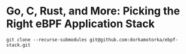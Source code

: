 # Go, C, Rust, and More: Picking the Right eBPF Application Stack

```
git clone --recurse-submodules git@github.com:dorkamotorka/ebpf-stack.git
```
